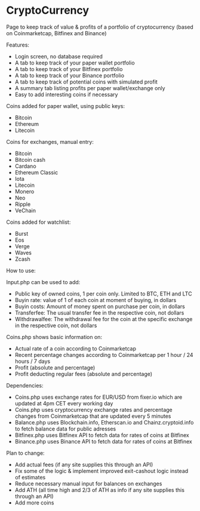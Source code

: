 # CryptoCurrency
Page to keep track of value & profits of a portfolio of cryptocurrency (based on Coinmarketcap, Bitfinex and Binance)

Features:
- Login screen, no database required
- A tab to keep track of your paper wallet portfolio
- A tab to keep track of your Bitfinex portfolio
- A tab to keep track of your Binance portfolio
- A tab to keep track of potential coins with simulated profit
- A summary tab listing profits per paper wallet/exchange only
- Easy to add interesting coins if necessary

Coins added for paper wallet, using public keys:
- Bitcoin
- Ethereum
- Litecoin

Coins for exchanges, manual entry:
- Bitcoin
- Bitcoin cash
- Cardano
- Ethereum Classic
- Iota
- Litecoin
- Monero
- Neo
- Ripple
- VeChain

Coins added for watchlist:
- Burst
- Eos
- Verge
- Waves
- Zcash

How to use:

Input.php can be used to add:
- Public key of owned coins, 1 per coin only. Limited to BTC, ETH and LTC
- Buyin rate: value of 1 of each coin at moment of buying, in dollars
- Buyin costs: Amount of money spent on purchase per coin, in dollars
- Transferfee: The usual transfer fee in the respective coin, not dollars
- Withdrawalfee: The withdrawal fee for the coin at the specific exchange in the respective coin, not dollars

Coins.php shows basic information on:
- Actual rate of a coin according to Coinmarketcap
- Recent percentage changes according to Coinmarketcap per 1 hour / 24 hours / 7 days
- Profit (absolute and percentage)
- Profit deducting regular fees (absolute and percentage)

Dependencies:
- Coins.php uses exchange rates for EUR/USD from fixer.io which are updated at 4pm CET every working day
- Coins.php uses cryptocurrency exchange rates and percentage changes from Coinmarketcap that are updated every 5 minutes
- Balance.php uses Blockchain.info, Etherscan.io and Chainz.cryptoid.info to fetch balance data for public adresses
- Bitfinex.php uses Bitfinex API to fetch data for rates of coins at Bitfinex
- Binance.php uses Binance API to fetch data for rates of coins at Bitfinex

Plan to change:
- Add actual fees (if any site supplies this through an API)
- Fix some of the logic & implement improved exit-cashout logic instead of estimates
- Reduce necessary manual input for balances on exchanges
- Add ATH (all time high and 2/3 of ATH as info if any site supplies this through an API)
- Add more coins

